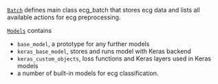 [```Batch```](batch.md) defines main class ecg_batch that stores ecg data and 
lists all available actions for ecg preprocessing. 

[```Models```](models.md) contains
* ```base_model```, a prototype for any further models
* ```keras_base_model```, stores and runs model with Keras backend
* ```keras_custom_objects```, loss functions and Keras layers used in Keras models
* a number of built-in models for ecg classification.